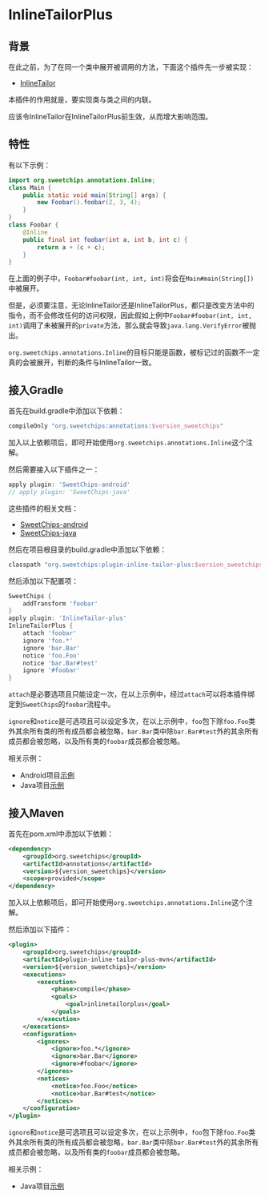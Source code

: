 # InlineTailorPlus

## 背景

在此之前，为了在同一个类中展开被调用的方法，下面这个插件先一步被实现：

- [InlineTailor](../plugin-inline-tailor/README.md)

本插件的作用就是，要实现类与类之间的内联。

应该令InlineTailor在InlineTailorPlus前生效，从而增大影响范围。

## 特性

有以下示例：

``` java
import org.sweetchips.annotations.Inline;
class Main {
    public static void main(String[] args) {
        new Foobar().foobar(2, 3, 4);
    }
}
class Foobar {
    @Inline
    public final int foobar(int a, int b, int c) {
        return a + (c + c);
    }
}
```

在上面的例子中，`Foobar#foobar(int, int, int)`将会在`Main#main(String[])`中被展开。

但是，必须要注意，无论InlineTailor还是InlineTailorPlus，都只是改变方法中的指令，而不会修改任何的访问权限，因此假如上例中`Foobar#foobar(int, int, int)`调用了未被展开的`private`方法，那么就会导致`java.lang.VerifyError`被抛出。

`org.sweetchips.annotations.Inline`的目标只能是函数，被标记过的函数不一定真的会被展开，判断的条件与InlineTailor一致。

## 接入Gradle

首先在build.gradle中添加以下依赖：

``` groovy
compileOnly "org.sweetchips:annotations:$version_sweetchips"
```

加入以上依赖项后，即可开始使用`org.sweetchips.annotations.Inline`这个注解。

然后需要接入以下插件之一：

``` groovy
apply plugin: 'SweetChips-android'
// apply plugin: 'SweetChips-java'
```

这些插件的相关文档：

- [SweetChips-android](../gradle-android/README.md)
- [SweetChips-java](../gradle-java/README.md)

然后在项目根目录的build.gradle中添加以下依赖：

``` groovy
classpath "org.sweetchips:plugin-inline-tailor-plus:$version_sweetchips"
```

然后添加以下配置项：

``` groovy
SweetChips {
    addTransform 'foobar'
}
apply plugin: 'InlineTailor-plus'
InlineTailorPlus {
    attach 'foobar'
    ignore 'foo.*'
    ignore 'bar.Bar'
    notice 'foo.Foo'
    notice 'bar.Bar#test'
    ignore '#foobar'
}
```

`attach`是必要选项且只能设定一次，在以上示例中，经过`attach`可以将本插件绑定到`SweetChips`的`foobar`流程中。

`ignore`和`notice`是可选项且可以设定多次，在以上示例中，`foo`包下除`foo.Foo`类外其余所有类的所有成员都会被忽略，`bar.Bar`类中除`bar.Bar#test`外的其余所有成员都会被忽略，以及所有类的`foobar`成员都会被忽略。

相关示例：

- Android项目[示例](../demo-app/config/plugin.gradle)
- Java项目[示例](../demo-main/config/plugin.gradle)

## 接入Maven

首先在pom.xml中添加以下依赖：

``` xml
<dependency>
    <groupId>org.sweetchips</groupId>
    <artifactId>annotations</artifactId>
    <version>${version_sweetchips}</version>
    <scope>provided</scope>
</dependency>
```

加入以上依赖项后，即可开始使用`org.sweetchips.annotations.Inline`这个注解。

然后添加以下插件：

``` xml
<plugin>
    <groupId>org.sweetchips</groupId>
    <artifactId>plugin-inline-tailor-plus-mvn</artifactId>
    <version>${version_sweetchips}</version>
    <executions>
        <execution>
            <phase>compile</phase>
            <goals>
                <goal>inlinetailorplus</goal>
            </goals>
        </execution>
    </executions>
    <configuration>
        <ignores>
            <ignore>foo.*</ignore>
            <ignore>bar.Bar</ignore>
            <ignore>#foobar</ignore>
        </ignores>
        <notices>
            <notice>foo.Foo</notice>
            <notice>bar.Bar#test</notice>
        </notices>
    </configuration>
</plugin>
```

`ignore`和`notice`是可选项且可以设定多次，在以上示例中，`foo`包下除`foo.Foo`类外其余所有类的所有成员都会被忽略，`bar.Bar`类中除`bar.Bar#test`外的其余所有成员都会被忽略，以及所有类的`foobar`成员都会被忽略。

相关示例：

- Java项目[示例](../demo-main/pom.xml)
